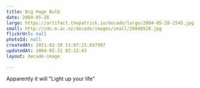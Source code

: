 ```yaml
---
title: Big Huge Bulb
date: 2004-05-28
large: https://artifact.thepatrick.io/decade/large/2004-05-28-1545.jpg
small: http://cdn.m.ac.nz/decade/images/small/20040528.jpg
flickrUrl: null
photoId: null
createdAt: 2011-01-30 11:07:15.697997
updatedAt: 2004-05-31 02:12:43
layout: decade-image

---
```

Apparently it will "Light up your life"
